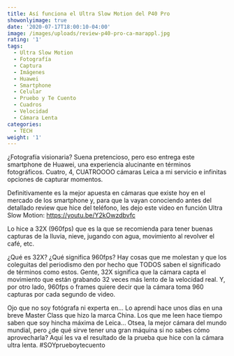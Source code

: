 ```yaml
---
title: Así funciona el Ultra Slow Motion del P40 Pro
showonlyimage: true
date: '2020-07-17T18:00:10-04:00'
image: /images/uploads/review-p40-pro-ca-marappl.jpg
rating: '1'
tags:
  - Ultra Slow Motion
  - Fotografía
  - Captura
  - Imágenes
  - Huawei
  - Smartphone
  - Celular
  - Pruebo y Te Cuento
  - Cuadros
  - Velocidad
  - Cámara Lenta
categories:
  - TECH
weight: '1'
---
```

¿Fotografía visionaria? Suena pretencioso, pero eso entrega este smartphone de Huawei, una experiencia alucinante en términos fotográficos. Cuatro, 4, CUATROOOO cámaras Leica a mi servicio e infinitas opciones de capturar momentos. 

<!--more-->

Definitivamente es la mejor apuesta en cámaras que existe hoy en el mercado de los smartphone y, para que la vayan conociendo antes del detallado review que hice del teléfono, les dejo este video en función Ultra Slow Motion: https://youtu.be/Y2kOwzdbvfc

Lo hice a 32X (960fps) que es la que se recomienda para tener buenas capturas de la lluvia, nieve, jugando con agua, movimiento al revolver el café, etc. 

¿Qué es 32X? ¿Qué significa 960fps? Hay cosas que me molestan y que los coleguitas del periodismo den por hecho que TODOS saben el significado de términos como estos. Gente, 32X significa que la cámara capta el movimiento que están grabando 32 veces más lento de la velocidad real. Y, por otro lado, 960fps o frames quiere decir que la cámara toma 960 capturas por cada segundo de video. 

Ojo que no soy fotógrafa ni experta en... Lo aprendí hace unos días en una breve Master Class que hizo la marca China. Los que me leen hace tiempo saben que soy hincha máxima de Leica... Otsea, la mejor cámara del mundo mundial, pero ¿de qué sirve tener una gran máquina si no sabes cómo aprovecharla? Aquí les va el resultado de la prueba que hice con la cámara ultra lenta. #SOYprueboytecuento

